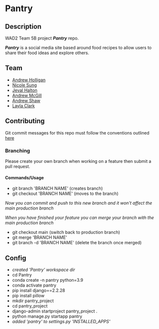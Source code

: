 # Pantry

## Description

WAD2 Team 5B project **_Pantry_** repo.

**_Pantry_** is a social media site based around food recipes to allow users to share their food ideas and explore others.

## Team

- [Andrew Holligan](https://github.com/andrew-holligan)
- [Nicole Sung](https://github.com/uofg-neec)
- [Jeval Halton](https://github.com/xygn99b)
- [Andrew McGill](https://github.com/andrewmcgill)
- [Andrew Shaw](https://github.com/shawshank316)
- [Layla Clark](https://github.com/layla-e-c)

## Contributing

Git commit messages for this repo must follow the conventions outlined [here](https://gist.github.com/joshbuchea/6f47e86d2510bce28f8e7f42ae84c716)

### Branching

Please create your own branch when working on a feature then submit a pull request.

#### Commands/Usage

- git branch 'BRANCH NAME' (creates branch)
- git checkout 'BRANCH NAME' (moves to the branch)

_Now you can commit and push to this new branch and it won't affect the main production branch_

_When you have finished your feature you can merge your branch with the main production branch_

- git checkout main (switch back to production branch)
- git merge 'BRANCH NAME'
- git branch -d 'BRANCH NAME' (delete the branch once merged)

## Config

- _created 'Pantry' workspace dir_
- cd Pantry
- conda create -n pantry python=3.9
- conda activate pantry
- pip install django==2.2.28
- pip install pillow
- mkdir pantry_project
- cd pantry_project
- django-admin startproject pantry_project .
- python manage.py startapp pantry
- _added 'pantry' to settings.py 'INSTALLED_APPS'_

